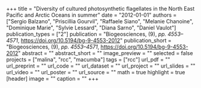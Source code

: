 +++
title = "Diversity of cultured photosynthetic flagellates in the North East Pacific and Arctic Oceans in summer"
date = "2012-01-01"
authors = ["Sergio Balzano", "Priscillia Gourvil", "Raffaele Siano", "Melanie Chanoine", "Dominique Marie", "Sylvie Lessard", "Diana Sarno", "Daniel Vaulot"]
publication_types = ["2"]
publication = "Biogeosciences, (9), _pp. 4553–4571_, https://doi.org/10.5194/bg-9-4553-2012"
publication_short = "Biogeosciences, (9), _pp. 4553–4571_, https://doi.org/10.5194/bg-9-4553-2012"
abstract = ""
abstract_short = ""
image_preview = ""
selected = false
projects = ["malina", "rcc", "macumba"]
tags = ["rcc"]
url_pdf = ""
url_preprint = ""
url_code = ""
url_dataset = ""
url_project = ""
url_slides = ""
url_video = ""
url_poster = ""
url_source = ""
math = true
highlight = true
[header]
image = ""
caption = ""
+++
